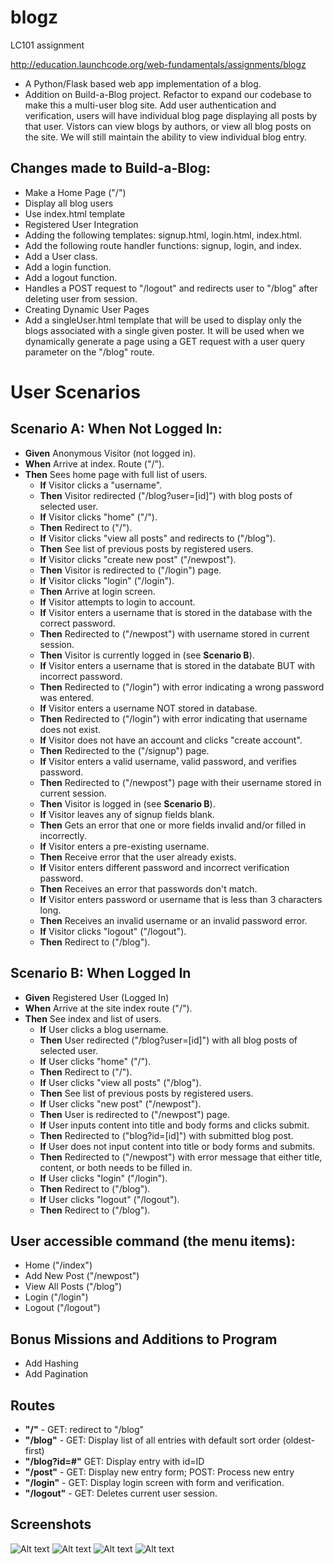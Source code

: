 # blogz
LC101 assignment

http://education.launchcode.org/web-fundamentals/assignments/blogz

* A Python/Flask based web app implementation of a blog.  
* Addition on Build-a-Blog project. Refactor to expand our codebase to make this a multi-user blog site. Add user authentication and verification, users will have individual blog page displaying all posts by that user. Vistors can view blogs by authors, or view all blog posts on the site. We will still maintain the ability to view individual blog entry.

## Changes made to Build-a-Blog:

* Make a Home Page ("/")
* Display all blog users
* Use index.html template
* Registered User Integration
* Adding the following templates: signup.html, login.html, index.html.
* Add the following route handler functions: signup, login, and index.
* Add a User class.
* Add a login function.
* Add a logout function.
* Handles a POST request to "/logout" and redirects user to "/blog" after deleting user from session.
* Creating Dynamic User Pages
* Add a singleUser.html template that will be used to display only the blogs associated with a single given poster. It will be used when we dynamically generate a page using a GET request with a user query parameter on the "/blog" route.

# User Scenarios

## Scenario A: When Not Logged In:

* **Given** Anonymous Visitor (not logged in).
* **When** Arrive at index. Route ("/").
* **Then** Sees home page with full list of users.
  - **If** Visitor clicks a "username".
  - **Then** Visitor redirected ("/blog?user=[id]") with blog posts of selected user.
  - **If** Visitor clicks "home" ("/").
  - **Then** Redirect to ("/").
  - **If** Visitor clicks "view all posts" and redirects to ("/blog").
  - **Then** See list of previous posts by registered users.
  - **If** Visitor clicks "create new post" ("/newpost").
  - **Then** Visitor is redirected to ("/login") page.
  - **If** Visitor clicks "login" ("/login").
  - **Then** Arrive at login screen.
  - **If** Visitor attempts to login to account.
  - **If** Visitor enters a username that is stored in the database with the correct password.
  - **Then** Redirected to ("/newpost") with username stored in current session.
  - **Then** Visitor is currently logged in (see **Scenario B**).
  - **If** Visitor enters a username that is stored in the databate BUT with incorrect password.
  - **Then** Redirected to ("/login") with error indicating a wrong password was entered.
  - **If** Visitor enters a username NOT stored in database.
  - **Then** Redirected to ("/login") with error indicating that username does not exist.
  - **If** Visitor does not have an account and clicks "create account".
  - **Then** Redirected to the ("/signup") page.
  - **If** Visitor enters a valid username, valid password, and verifies password.
  - **Then** Redirected to ("/newpost") page with their username stored in current session.
  - **Then** Visitor is logged in (see **Scenario B**).
  - **If** Visitor leaves any of signup fields blank.
  - **Then** Gets an error that one or more fields invalid and/or filled in incorrectly.
  - **If** Visitor enters a pre-existing username.
  - **Then** Receive error that the user already exists.
  - **If** Visitor enters different password and incorrect verification password.
  - **Then** Receives an error that passwords don't match.
  - **If** Visitor enters password or username that is less than 3 characters long.
  - **Then** Receives an invalid username or an invalid password error.
  - **If** Visitor clicks "logout" ("/logout").
  - **Then** Redirect to ("/blog").
                 
## Scenario B: When Logged In

* **Given** Registered User (Logged In)
* **When** Arrive at the site index route ("/").
* **Then** See index and list of users.
  - **If** User clicks a blog username.
  - **Then** User redirected ("/blog?user=[id]") with all blog posts of selected user.
  - **If** User clicks "home" ("/").
  - **Then** Redirect to ("/").
  - **If** User clicks "view all posts" ("/blog").
  - **Then** See list of previous posts by registered users.
  - **If** User clicks "new post" ("/newpost").
  - **Then** User is redirected to ("/newpost") page.
  - **If** User inputs content into title and body forms and clicks submit.
  - **Then** Redirected to ("blog?id=[id]") with submitted blog post.
  - **If** User does not input content into title or body forms and submits.
  - **Then** Redirected to ("/newpost") with error message that either title, content, or both needs to be filled in.
  - **If** User clicks "login" ("/login").
  - **Then** Redirect to ("/blog").
  - **If** User clicks "logout" ("/logout").
  - **Then** Redirect to ("/blog").

## User accessible command (the menu items):
* Home ("/index")
* Add New Post ("/newpost")
* View All Posts ("/blog")
* Login ("/login")
* Logout ("/logout")

## Bonus Missions and Additions to Program
* Add Hashing
* Add Pagination

## Routes
* **"/"** - GET: redirect to "/blog"
* **"/blog"** - GET: Display list of all entries with default sort order (oldest-first)
* **"/blog?id=#"** GET: Display entry with id=ID
* **"/post"** - GET: Display new entry form; POST: Process new entry
* **"/login"** - GET: Display login screen with form and verification.
* **"/logout"** - GET: Deletes current user session.

## Screenshots

![Alt text](/../master/static/screenshots/1.png?raw=true "Optional Title")
![Alt text](/../master/static/screenshots/2.png?raw=true "Optional Title")
![Alt text](/../master/static/screenshots/3.png?raw=true "Optional Title")
![Alt text](/../master/static/screenshots/4.png?raw=true "Optional Title")
